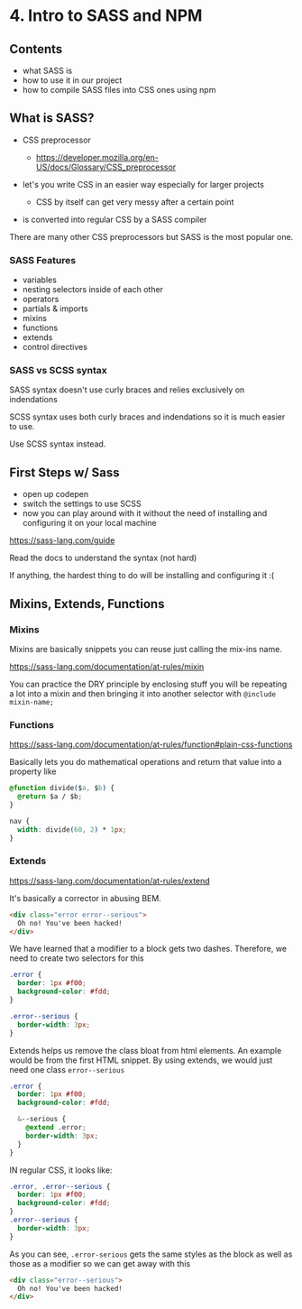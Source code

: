 # 4. Intro to SASS and NPM

## Contents

- what SASS is
- how to use it in our project
- how to compile SASS files into CSS ones using npm

## What is SASS?
 
- CSS preprocessor
	- https://developer.mozilla.org/en-US/docs/Glossary/CSS_preprocessor

- let's you write CSS in an easier way especially for larger projects
	- CSS by itself can get very messy after a certain point 
- is converted into regular CSS by a SASS compiler 

There are many other CSS preprocessors but SASS is the most popular one. 

### SASS Features 

- variables 
- nesting selectors inside of each other 
- operators 
- partials & imports
- mixins 
- functions
- extends 
- control directives 

### SASS vs SCSS syntax 

SASS syntax doesn't use curly braces and relies exclusively on indendations 

SCSS syntax uses both curly braces and indendations so it is much easier to 
use. 

Use SCSS syntax instead. 

## First Steps w/ Sass

- open up codepen 
- switch the settings to use SCSS 
- now you can play around with it without the need of installing and configuring it on your local machine

https://sass-lang.com/guide

Read the docs to understand the syntax (not hard) 

If anything, the hardest thing to do will be installing and configuring it :( 

## Mixins, Extends, Functions

### Mixins

Mixins are basically snippets you can reuse just calling the mix-ins name. 

https://sass-lang.com/documentation/at-rules/mixin

You can practice the DRY principle by enclosing stuff you will be repeating a lot into a mixin and then bringing it into another selector with `@include mixin-name;`

### Functions

https://sass-lang.com/documentation/at-rules/function#plain-css-functions

Basically lets you do mathematical operations and return that value into a property like 

```css
@function divide($a, $b) {
  @return $a / $b;
}

nav {
  width: divide(60, 2) * 1px;
}
```

### Extends

https://sass-lang.com/documentation/at-rules/extend

It's basically a corrector in abusing BEM.

```html
<div class="error error--serious">
  Oh no! You've been hacked!
</div>
```

We have learned that a modifier to a block gets two dashes. Therefore, we need to create two selectors for this 

```css
.error {
  border: 1px #f00;
  background-color: #fdd;
}

.error--serious {
  border-width: 3px;
}
```

Extends helps us remove the class bloat from html elements. An example would be from the first HTML snippet. By using extends, we would just need one class `error--serious`

```css
.error {
  border: 1px #f00;
  background-color: #fdd;

  &--serious {
    @extend .error;
    border-width: 3px;
  }
}
```

IN regular CSS, it looks like: 

```css
.error, .error--serious {
  border: 1px #f00;
  background-color: #fdd;
}
.error--serious {
  border-width: 3px;
}
```

As you can see, `.error-serious` gets the same styles as the block as well as those as a modifier so we can get away with this 

```html
<div class="error--serious">
  Oh no! You've been hacked!
</div>
```

